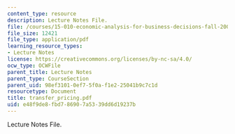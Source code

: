 ```yaml
---
content_type: resource
description: Lecture Notes File.
file: /courses/15-010-economic-analysis-for-business-decisions-fall-2004/e48f9de8fbd786907a5339dd6d19237b_transfer_pricing.pdf
file_size: 12421
file_type: application/pdf
learning_resource_types:
- Lecture Notes
license: https://creativecommons.org/licenses/by-nc-sa/4.0/
ocw_type: OCWFile
parent_title: Lecture Notes
parent_type: CourseSection
parent_uid: 98ef3101-0ef7-5f0a-f1e2-25041b9c7c1d
resourcetype: Document
title: transfer_pricing.pdf
uid: e48f9de8-fbd7-8690-7a53-39dd6d19237b
---
```

Lecture Notes File.